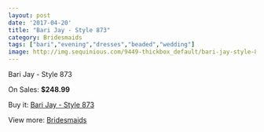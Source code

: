```yaml
---
layout: post
date: '2017-04-20'
title: "Bari Jay - Style 873"
category: Bridesmaids
tags: ["bari","evening","dresses","beaded","wedding"]
image: http://img.sequinious.com/9449-thickbox_default/bari-jay-style-873.jpg
---
```

Bari Jay - Style 873

On Sales: **$248.99**
<a href="https://www.sequinious.com/bridesmaids/4090-bari-jay-style-873.html"><amp-img layout="responsive" width="600" height="600" src="//img.sequinious.com/9449-thickbox_default/bari-jay-style-873.jpg" alt="Bari Jay - Style 873 0" /></a>
<a href="https://www.sequinious.com/bridesmaids/4090-bari-jay-style-873.html"><amp-img layout="responsive" width="600" height="600" src="//img.sequinious.com/9450-thickbox_default/bari-jay-style-873.jpg" alt="Bari Jay - Style 873 1" /></a>

Buy it: [Bari Jay - Style 873](https://www.sequinious.com/bridesmaids/4090-bari-jay-style-873.html "Bari Jay - Style 873")

View more: [Bridesmaids](https://www.sequinious.com/3-bridesmaids "Bridesmaids")